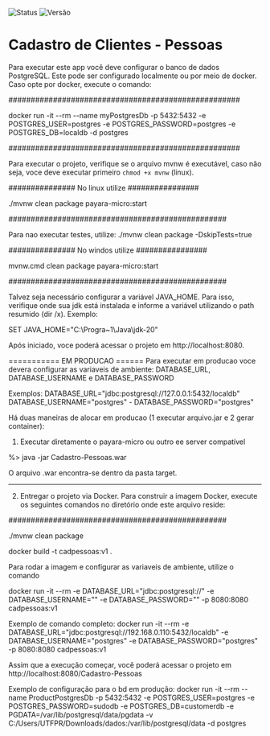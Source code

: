 ![Status](https://img.shields.io/badge/status-imcompleto-red)
![Versão](https://img.shields.io/badge/versão-0.1.0-orange) 

# Cadastro de Clientes - Pessoas

Para executar este app você deve configurar o banco de dados PostgreSQL. Este pode ser configurado localmente ou por meio de docker.
Caso opte por docker, execute o comando:

####################################################

docker run -it  --rm   --name myPostgresDb    -p 5432:5432     -e POSTGRES_USER=postgres     -e POSTGRES_PASSWORD=postgres     -e POSTGRES_DB=localdb   -d  postgres

####################################################

Para executar o projeto, verifique se o arquivo mvnw é executável, caso não seja, voce deve executar primeiro `chmod +x mvnw` (linux).


############### No linux utilize ################

./mvnw clean package payara-micro:start

#################################################

Para nao executar testes, utilize: ./mvnw clean package -DskipTests=true

############### No windos utilize ################

mvnw.cmd clean package payara-micro:start

#################################################


Talvez seja necessário configurar a variável JAVA_HOME. Para isso, verifique onde sua jdk está instalada e informe a variável utilizando o path resumido (dir /x). Exemplo:

SET  JAVA_HOME="C:\Progra~1\Java\jdk-20"

Após iniciado, voce poderá acessar o projeto em http://localhost:8080.

===========  EM PRODUCAO ======
Para executar em producao voce devera configurar as variaveis de ambiente: DATABASE_URL, DATABASE_USERNAME e DATABASE_PASSWORD

Exemplos:
DATABASE_URL="jdbc:postgresql://127.0.0.1:5432/localdb" 
DATABASE_USERNAME="postgres" -
DATABASE_PASSWORD="postgres"

Há duas maneiras de alocar em producao (1 executar arquivo.jar e 2 gerar container):
1. Executar diretamente o payara-micro ou outro ee server compatível

%> java -jar <payara-micro> Cadastro-Pessoas.war

O arquivo .war encontra-se dentro da pasta target.

------------- -------- -------------- ------------- ------------- ------------- -------------

2. Entregar o projeto via Docker. Para construir a imagem Docker, execute os seguintes comandos no diretório onde este arquivo reside:

#################################################

./mvnw clean package 

docker build -t cadpessoas:v1 .

Para rodar a imagem e configurar as variaveis de ambiente, utilize o comando 

docker run -it --rm -e DATABASE_URL="jdbc:postgresql://<url do banco de dados>" -e DATABASE_USERNAME="<nome do usuario>" -e DATABASE_PASSWORD="<senha do usuario>" -p 8080:8080 cadpessoas:v1

Exemplo de comando completo:
docker run -it --rm -e DATABASE_URL="jdbc:postgresql://192.168.0.110:5432/localdb" -e DATABASE_USERNAME="postgres" -e DATABASE_PASSWORD="postgres" -p 8080:8080 cadpessoas:v1


Assim que a execução começar, você poderá acessar o projeto em http://localhost:8080/Cadastro-Pessoas

Exemplo de configuração para o bd em produção:
docker run -it  --rm   --name ProductPostgresDb    -p 5432:5432     -e POSTGRES_USER=postgres     -e POSTGRES_PASSWORD=sudodb     -e POSTGRES_DB=customerdb   -e PGDATA=/var/lib/postgresql/data/pgdata -v C:/Users/UTFPR/Downloads/dados:/var/lib/postgresql/data -d postgres